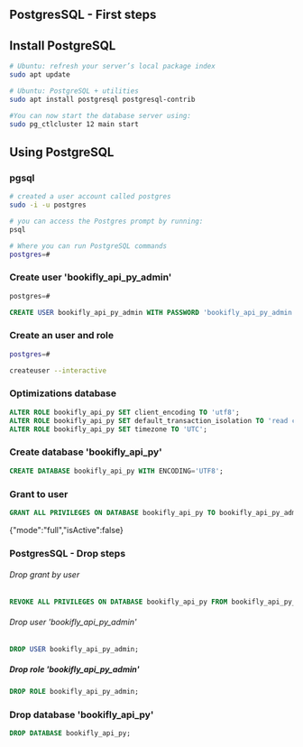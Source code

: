 ## PostgresSQL - First steps

## Install PostgreSQL

```bash
# Ubuntu: refresh your server’s local package index
sudo apt update

# Ubuntu: PostgreSQL + utilities
sudo apt install postgresql postgresql-contrib

#You can now start the database server using:
sudo pg_ctlcluster 12 main start
```

## Using PostgreSQL

### pgsql

```bash
# created a user account called postgres
sudo -i -u postgres

# you can access the Postgres prompt by running:
psql

# Where you can run PostgreSQL commands
postgres=#
```

### Create user 'bookifly_api_py_admin'

```sql
postgres=#

CREATE USER bookifly_api_py_admin WITH PASSWORD 'bookifly_api_py_admin';
```

### Create an user and role

```bash
postgres=#

createuser --interactive
```

### Optimizations database

```sql
ALTER ROLE bookifly_api_py SET client_encoding TO 'utf8';
ALTER ROLE bookifly_api_py SET default_transaction_isolation TO 'read committed';
ALTER ROLE bookifly_api_py SET timezone TO 'UTC';
```

### Create database 'bookifly_api_py'

```sql
CREATE DATABASE bookifly_api_py WITH ENCODING='UTF8';
```

### Grant to user

```sql
GRANT ALL PRIVILEGES ON DATABASE bookifly_api_py TO bookifly_api_py_admin;
```

{"mode":"full","isActive":false}

### PostgresSQL - Drop steps

###### Drop grant by user

```sql
REVOKE ALL PRIVILEGES ON DATABASE bookifly_api_py FROM bookifly_api_py_admin;
```

###### Drop user 'bookifly_api_py_admin'

```sql
DROP USER bookifly_api_py_admin;
```

##### Drop role 'bookifly_api_py_admin' 

```sql
DROP ROLE bookifly_api_py_admin;
```

### Drop database 'bookifly_api_py'

```sql
DROP DATABASE bookifly_api_py;
```